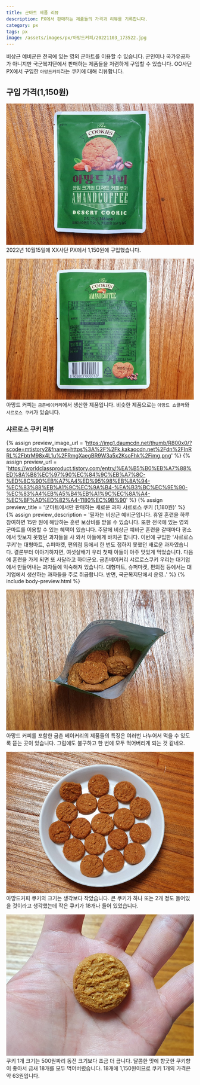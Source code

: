 ```yaml
---
title: 군마트 제품 리뷰
description: PX에서 판매하는 제품들의 가격과 리뷰를 기록합니다. 
category: px
tags: px
image: /assets/images/px/아망드커피/20221103_173522.jpg 
---
```


비상근 예비군은 전국에 있는 영외 군마트를 이용할 수 있습니다. 
군인이나 국가유공자가 아니지만 국군복지단에서 판매하는 제품들을 저렴하게 구입할 수 있습니다. 
OO사단 PX에서 구입한 `아망드커피`라는 쿠키에 대해 리뷰합니다. 


구입 가격(1,150원)
---
![아망드 커피](/assets/images/px/아망드커피/20221103_173534.jpg '아망드 커피')
2022년 10월15일에 XX사단 PX에서 1,150원에 구입했습니다. 


![아망드 커피 뒷면](/assets/images/px/아망드커피/20221103_173543.jpg '아망드 커피 뒷면')
아망드 커피는 `금촌베이커리`에서 생산한 제품입니다. 
비슷한 제품으로는 `아망드 쇼콜라`와 `샤르로스 쿠키`가 있습니다. 


### 샤르로스 쿠키 리뷰
{% assign preview_image_url = 'https://img1.daumcdn.net/thumb/R800x0/?scode=mtistory2&fname=https%3A%2F%2Fk.kakaocdn.net%2Fdn%2FInRRL%2FbtrM98x4L1u%2FRmgXaegBR9W3a5x2KsoFhk%2Fimg.png' %}
{% assign preview_url = 'https://worldclassproduct.tistory.com/entry/%EA%B5%B0%EB%A7%88%ED%8A%B8%EC%97%90%EC%84%9C%EB%A7%8C-%ED%8C%90%EB%A7%A4%ED%95%98%EB%8A%94-%EC%83%88%EB%A1%9C%EC%9A%B4-%EA%B3%BC%EC%9E%90-%EC%83%A4%EB%A5%B4%EB%A1%9C%EC%8A%A4-%EC%BF%A0%ED%82%A4-1180%EC%9B%90' %}
{% assign preview_title = '군마트에서만 판매하는 새로운 과자 샤르로스 쿠키 (1,180원)' %}
{% assign preview_description = '필자는 비상근 예비군입니다. 휴일 훈련을 하루 참여하면 15만 원에 해당하는 훈련 보상비를 받을 수 있습니다. 또한 전국에 있는 영외 군마트를 이용할 수 있는 혜택이 있습니다. 주말에 비상근 예비군 훈련을 갈때마다 평소에서 맛보지 못했던 과자들을 사 와서 아들에게 바치곤 합니다. 이번에 구입한 '샤르로스 쿠키'는 대형마트, 슈퍼마켓, 편의점 등에서 한 번도 접하지 못했던 새로운 과자였습니다. 결론부터 이야기하자면, 여섯살배기 우리 첫째 아들이 아주 맛있게 먹었습니다. 다음에 훈련을 가게 되면 또 사달라고 하더군요. 금촌베이커리 샤르로스쿠키 우리는 대기업에서 만들어내는 과자들에 익숙해져 있습니다. 대형마트, 슈퍼마켓, 편의점 등에서는 대기업에서 생산하는 과자들을 주로 취급합니다. 반면, 국군복지단에서 운영..' %}
{% include body-preview.html %}


![아망드 커피 개봉](/assets/images/px/아망드커피/20221103_173616.jpg  '아망드 커피 개봉')
아망드 커피를 포함한 금촌 베이커리의 제품들의 특징은 여러번 나누어서 먹을 수 있도록 뜯는 곳이 있습니다. 
그럼에도 불구하고 한 번에 모두 먹어버리게 되는 것 같네요. 


![아망드 커피 쿠키 개수](/assets/images/px/아망드커피/20221103_174122.jpg '아망드 커피 쿠키 개수')
아망드커피 쿠키의 크기는 생각보다 작았습니다. 
큰 쿠키가 하나 또는 2개 정도 들어있을 것이라고 생각했는데 작은 쿠키가 18개나 들어 있었습니다. 


![1개 크기](/assets/images/px/아망드커피/20221103_174331.jpg '1개 크기')
쿠키 1개 크기는 500원짜리 동전 크기보다 조금 더 큽니다. 
달콤한 맛에 향긋한 쿠키향이 좋아서 금새 18개를 모두 먹어버렸습니다. 
18개에 1,150원이므로 쿠키 1개의 가격은 약 63원입니다. 